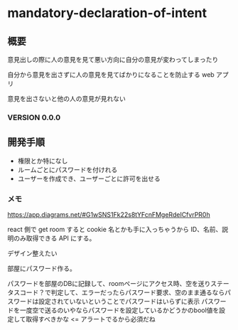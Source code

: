 # mandatory-declaration-of-intent

## 概要

意見出しの際に人の意見を見て悪い方向に自分の意見が変わってしまったり

自分から意見を出さずに人の意見を見てばかりになることを防止する web アプリ

意見を出さないと他の人の意見が見れない

### VERSION 0.0.0

## 開発手順

- 権限とか特になし
- ルームごとにパスワードを付けれる
- ユーザーを作成でき、ユーザーごとに許可を出せる

### メモ

https://app.diagrams.net/#G1wSNS1Fk22s8tYFcnFMgeRdeICfvrPR0h

react 側で get room すると cookie 名とかも手に入っちゃうから ID、名前、説明のみ取得できる API にする。

デザイン整えたい

部屋にパスワード作る。

パスワードを部屋のDBに記録して、roomページにアクセス時、空を送りステータスコード？で判定して、エラーだったらパスワード要求、空のまま通るならパスワードは設定されていないということでパスワードはいらずに表示
パスワードを一度空で送るのいやならパスワードを設定しているかどうかのbool値を設定して取得すべきかな <= アラートでるから必須だね